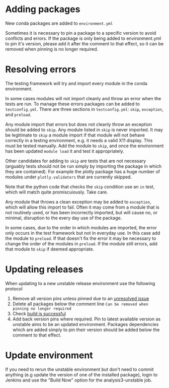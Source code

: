 # Adding packages

New conda packages are added to `environment.yml`

Sometimes it is necessary to pin a package to a specific version to avoid conflicts and errors. If the package is only being added to environment.yml to pin it's version, please add it after the comment to that effect, so it can be removed when pinning is no longer required.

# Resolving errors

The testing framework will try and import every module in the conda environment.

In some cases modules will not import cleanly and throw an error when the tests are run. To manage these errors packages can be added to `testconfig.yml`. There are three sections in `testconfig.yml`: `skip`, `exception`, and `preload`.

Any module import that errors but does not cleanly throw an exception should be added to `skip`. Any module listed in `skip` is never imported. It may be legitimate to `skip` a module import if that module will not behave correctly in a testing environment, e.g. it needs a valid X11 display. This must be tested manually. Add the module to `skip`, and once the environment has been updated `module load` it and test it appropriately.

Other candidates for adding to `skip` are tests that are not necessary (arguably tests should not be run simply by importing the package in which they are contained). For example the plotly package has a huge number of modules under `plotly.validators` that are currently skipped. 

Note that the python code that checks the `skip` condition use an `in` test, which will match quite promiscuiously. Take care.

Any module that throws a clean exception may be added to `exception`, which will allow this import to fail. Often it may come from a module that is not routinely used, or has been incorrectly imported, but will cause no, or minimal, disruption to the every day use of the package.

In some cases, due to the order in which modules are imported, the error only occurs in the test framework but not in everyday use. In this case add the module to `preload`. If that doesn't fix the error it may be necessary to change the order of the modules in `preload`. If the module still errors, add that module to `skip` if deemed appropriate.


# Updating releases

When updating to a new unstable release environment use the following protocol

1. Remove all version pins unless pinned due to an [unresolved issue](https://github.com/coecms/conda-envs/labels/update) 
2. Delete all packages below the comment line `Can be removed when pinning no longer required`
3. Check [build is successful](https://accessdev.nci.org.au/jenkins/blue/organizations/jenkins/conda%2Fanalysis3-unstable/activity/)
4. Add back version pins where required. Pin to latest available version as unstable aims to be an updated environment. Packages dependencies which are added simply to pin their version should be added below the comment to that effect.

# Update environment

If you need to rerun the unstable environment but don't need to commit anything (e.g update the version of one of the installed package), login to Jenkins and use the "Build Now" option for the analysis3-unstable job.
